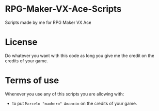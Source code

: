 # RPG-Maker-VX-Ace-Scripts
Scripts made by me for RPG Maker VX Ace

# License
Do whatever you want with this code as long you give me the credit on the credits of your game.

# Terms of use
Whenever you use any of this scripts you are allowing with:
 - to put `Marcelo "maxhero" Amancio` on the credits of your game.
